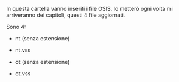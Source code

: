 In questa cartella vanno inseriti i file OSIS.
Io metterò ogni volta mi arriveranno dei capitoli, questi 4 file aggiornati.

Sono 4:

* nt (senza estensione)

* nt.vss

* ot (senza estensione)

* ot.vss
